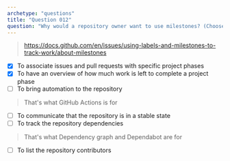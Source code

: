 ```yaml
---
archetype: "questions"
title: "Question 012"
question: "Why would a repository owner want to use milestones? (Choose two.)"
---
```



> https://docs.github.com/en/issues/using-labels-and-milestones-to-track-work/about-milestones
- [x] To associate issues and pull requests with specific project phases
- [x] To have an overview of how much work is left to complete a project phase
- [ ] To bring automation to the repository
> That's what GitHub Actions is for
- [ ] To communicate that the repository is in a stable state
- [ ] To track the repository dependencies
> That's what Dependency graph and Dependabot are for
- [ ] To list the repository contributors
